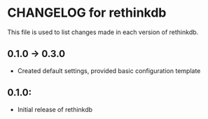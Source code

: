 # CHANGELOG for rethinkdb

This file is used to list changes made in each version of rethinkdb.

## 0.1.0 -> 0.3.0

* Created default settings, provided basic configuration template

## 0.1.0:

* Initial release of rethinkdb
